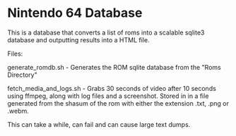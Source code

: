 # Nintendo 64 Database


This is a database that converts a list of roms into a scalable sqlite3 database and outputting results into a HTML file.


Files:


generate_romdb.sh - Generates the ROM sqlite database from the "Roms Directory"

fetch_media_and_logs.sh - Grabs 30 seconds of video after 10 seconds using ffmpeg, along with log files and a screenshot. Stored in in a file generated from the shasum of the rom with either the extension .txt, .png or .webm.

This can take a while, can fail and can cause large text dumps.